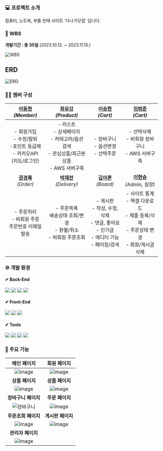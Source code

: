 ### 💻 프로젝트 소개
컴퓨터, 노트북, 부품 판매 사이트 '다나가닷컴' 입니다.



### 📅 WBS
**개발기간 : 총 35일** (2023.10.12. ~ 2023.11.15.)

![WBS](https://github.com/beomjun10/Project_danaga/assets/133833092/54182d74-9219-4d3e-b5b4-554a584bdfd4)


## ERD

![ERD](https://github.com/beomjun10/Project_danaga/assets/133833092/e35022a7-2aff-4194-a588-6fcb3645601f)


### 🙋‍♂️ 멤버 구성
| [이동현 ](https://github.com/leedong617) <br> *(Member)*  | [최유강](https://github.com/choliea) <br> *(Product)* | [이승현](https://github.com/lsh96900410) <br> *(Cart)* | [임범준](https://github.com/beomjun10) <br> *(Cart)* |
| :------: |  :------: | :------: | :------: |
| - 회원가입 <br> - 수정/탈퇴 <br> -포인트 등급제 <br> - 카카오API <br> (지도/로그인) |- 리스트 <br> - 상세페이지 <br> - 카테고리/옵션 검색 <br> - 관심상품/최근본상품 <br> - AWS 서버구축  | - 장바구니 <br> - 옵션변경 <br> - 선택주문 | - 선택삭제 <br> - 비회원 장바구니 <br> - AWS 서버구축 |
| [**권경록**](https://github.com/kkr95101) <br> *(Order)*  | [**박재찬**](https://github.com/ykmr0331) <br> *(Delivery)*  | [**김아론**](https://github.com/aronkim92) <br> *(Board)* | [**이현승**](https://github.com/roco-lee) <br> *(Admin, 팀장)* |
| - 주문처리 <br> - 비회원 주문 <br> 주문번호 이메일 발송  | - 주문목록 <br> 배송상태 조회/변경 <br> - 환불/취소 <br> - 비회원 주문조회   | - 게시판 <br> - 작성, 수정, 삭제 <br> - 댓글, 좋아요 <br> - 인기글 <br> - 에디터 기능 <br> - 페이징/검색 | - 사이트 통계 <br> - 엑셀 다운로드 <br> - 제품 등록/삭제 <br> - 주문상태 변경 <br> - 회원/게시글 삭제 |


### ⚙ 개발 환경
#### ✔ Back-End
<img src="https://img.shields.io/badge/Spring Boot 3.1.4-6DB33F?style=for-the-badge&logo=springboot&logoColor=white"> <img src="https://img.shields.io/badge/Spring Data JPA-2C2255?style=for-the-badge&logo=amazondocumentdb&logoColor=white"> <img src="https://img.shields.io/badge/Thymeleaf-005F0F?style=for-the-badge&logo=Thymeleaf&logoColor=white"> <img src="https://img.shields.io/badge/Oracle-F80000?style=for-the-badge&logo=oracle&logoColor=white">

#### ✔ Front-End
<img src="https://img.shields.io/badge/javascript-F7DF1E?style=for-the-badge&logo=javascript&logoColor=black"> <img src="https://img.shields.io/badge/jquery 3.6.0-0769AD?style=for-the-badge&logo=jquery&logoColor=white"> <img src="https://img.shields.io/badge/Bootstrap 4-7952B3?style=for-the-badge&logo=bootstrap&logoColor=white">

#### ✔ Tools
<img src="https://img.shields.io/badge/STS 4.19.0-6DB33F?style=for-the-badge&logo=spring&logoColor=white"> <img src="https://img.shields.io/badge/gradle 8.3-02303A?style=for-the-badge&logo=gradle&logoColor=white"> <img src="https://img.shields.io/badge/github-181717?style=for-the-badge&logo=github&logoColor=white"> <img src="https://img.shields.io/badge/aws-232F3E?style=for-the-badge&logo=amazonaws&logoColor=white">



### 📄 주요 기능
| 메인 페이지 | 회원 페이지 |
|:--------:|:----------:|
|![image](https://github.com/beomjun10/Project_danaga/assets/133833092/4d7c67e6-2e20-4688-a56d-12fdc0d03be6)|![image](https://github.com/beomjun10/Project_danaga/assets/133833092/b977a5f8-c748-4c37-b064-6c5a71bc962c)|
|**상품 페이지**|**상품 페이지**|
| ![image](https://github.com/beomjun10/Project_danaga/assets/133833092/21799513-cdb2-4c5a-9ed3-a6b8d7640bb0)| ![image](https://github.com/beomjun10/Project_danaga/assets/133833092/a7715efa-76d7-41b4-89ba-743c22596e5d)|
|**장바구니 페이지**|**주문 페이지**|
| ![장바구니](https://github.com/beomjun10/Project_danaga/assets/133833092/8f225361-19ff-4dff-91fa-fd62d679418a)| ![image](https://github.com/beomjun10/Project_danaga/assets/133833092/78fb0ced-fcaf-4ef5-a73f-5799d0c7ffb4)|
|**주문조회 페이지**|**게시판 페이지**|
|![image](https://github.com/beomjun10/Project_danaga/assets/133833092/141dd2e8-ab46-4cc4-ad6a-5152f633ea2d)|![image](https://github.com/beomjun10/Project_danaga/assets/133833092/6b582f90-b9ec-4f81-8184-17db320ecc41) |
|**관리자 페이지**|
|![image](https://github.com/beomjun10/Project_danaga/assets/133833092/26b29c24-2193-4721-b2c5-727cdd916c15)

